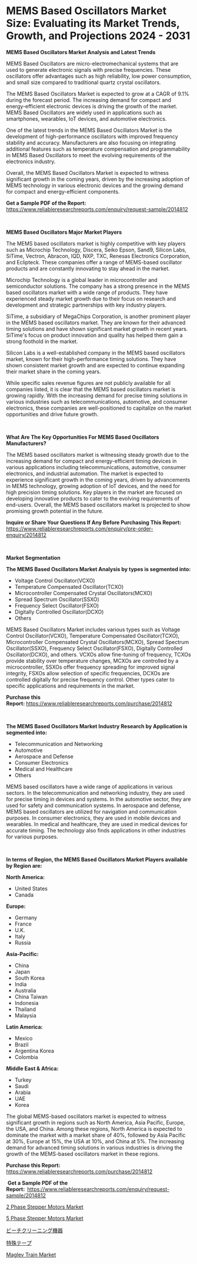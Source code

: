 <p><h1>MEMS Based Oscillators Market Size: Evaluating its Market Trends, Growth, and Projections 2024 - 2031</h1></p><p><strong>MEMS Based Oscillators Market Analysis and Latest Trends</strong></p>
<p><p>MEMS Based Oscillators are micro-electromechanical systems that are used to generate electronic signals with precise frequencies. These oscillators offer advantages such as high reliability, low power consumption, and small size compared to traditional quartz crystal oscillators.</p><p>The MEMS Based Oscillators Market is expected to grow at a CAGR of 9.1% during the forecast period. The increasing demand for compact and energy-efficient electronic devices is driving the growth of the market. MEMS Based Oscillators are widely used in applications such as smartphones, wearables, IoT devices, and automotive electronics.</p><p>One of the latest trends in the MEMS Based Oscillators Market is the development of high-performance oscillators with improved frequency stability and accuracy. Manufacturers are also focusing on integrating additional features such as temperature compensation and programmability in MEMS Based Oscillators to meet the evolving requirements of the electronics industry.</p><p>Overall, the MEMS Based Oscillators Market is expected to witness significant growth in the coming years, driven by the increasing adoption of MEMS technology in various electronic devices and the growing demand for compact and energy-efficient components.</p></p>
<p><strong>Get a Sample PDF of the Report:&nbsp;</strong> <a href="https://www.reliableresearchreports.com/enquiry/request-sample/2014812">https://www.reliableresearchreports.com/enquiry/request-sample/2014812</a></p>
<p>&nbsp;</p>
<p><strong>MEMS Based Oscillators Major Market Players</strong></p>
<p><p>The MEMS based oscillators market is highly competitive with key players such as Microchip Technology, Discera, Seiko Epson, Sand9, Silicon Labs, SiTime, Vectron, Abracon, IQD, NXP, TXC, Renesas Electronics Corporation, and Eclipteck. These companies offer a range of MEMS-based oscillator products and are constantly innovating to stay ahead in the market.</p><p>Microchip Technology is a global leader in microcontroller and semiconductor solutions. The company has a strong presence in the MEMS based oscillators market with a wide range of products. They have experienced steady market growth due to their focus on research and development and strategic partnerships with key industry players.</p><p>SiTime, a subsidiary of MegaChips Corporation, is another prominent player in the MEMS based oscillators market. They are known for their advanced timing solutions and have shown significant market growth in recent years. SiTime's focus on product innovation and quality has helped them gain a strong foothold in the market.</p><p>Silicon Labs is a well-established company in the MEMS based oscillators market, known for their high-performance timing solutions. They have shown consistent market growth and are expected to continue expanding their market share in the coming years.</p><p>While specific sales revenue figures are not publicly available for all companies listed, it is clear that the MEMS based oscillators market is growing rapidly. With the increasing demand for precise timing solutions in various industries such as telecommunications, automotive, and consumer electronics, these companies are well-positioned to capitalize on the market opportunities and drive future growth.</p></p>
<p>&nbsp;</p>
<p><strong>What Are The Key Opportunities For MEMS Based Oscillators Manufacturers?</strong></p>
<p><p>The MEMS based oscillators market is witnessing steady growth due to the increasing demand for compact and energy-efficient timing devices in various applications including telecommunications, automotive, consumer electronics, and industrial automation. The market is expected to experience significant growth in the coming years, driven by advancements in MEMS technology, growing adoption of IoT devices, and the need for high precision timing solutions. Key players in the market are focused on developing innovative products to cater to the evolving requirements of end-users. Overall, the MEMS based oscillators market is projected to show promising growth potential in the future.</p></p>
<p><strong>Inquire or Share Your Questions If Any Before Purchasing This Report:</strong> <a href="https://www.reliableresearchreports.com/enquiry/pre-order-enquiry/2014812">https://www.reliableresearchreports.com/enquiry/pre-order-enquiry/2014812</a></p>
<p>&nbsp;</p>
<p><strong>Market Segmentation</strong></p>
<p><strong>The MEMS Based Oscillators Market Analysis by types is segmented into:</strong></p>
<p><ul><li>Voltage Control Oscillator(VCXO)</li><li>Temperature Compensated Oscillator(TCXO)</li><li>Microcontroller Compensated Crystal Oscillators(MCXO)</li><li>Spread Spectrum Oscillator(SSXO)</li><li>Frequency Select Oscillator(FSXO)</li><li>Digitally Controlled Oscillator(DCXO)</li><li>Others</li></ul></p>
<p><p>MEMS Based Oscillators Market includes various types such as Voltage Control Oscillator(VCXO), Temperature Compensated Oscillator(TCXO), Microcontroller Compensated Crystal Oscillators(MCXO), Spread Spectrum Oscillator(SSXO), Frequency Select Oscillator(FSXO), Digitally Controlled Oscillator(DCXO), and others. VCXOs allow fine-tuning of frequency, TCXOs provide stability over temperature changes, MCXOs are controlled by a microcontroller, SSXOs offer frequency spreading for improved signal integrity, FSXOs allow selection of specific frequencies, DCXOs are controlled digitally for precise frequency control. Other types cater to specific applications and requirements in the market.</p></p>
<p><strong>Purchase this Report:&nbsp;</strong><a href="https://www.reliableresearchreports.com/purchase/2014812">https://www.reliableresearchreports.com/purchase/2014812</a></p>
<p>&nbsp;</p>
<p><strong>The MEMS Based Oscillators Market Industry Research by Application is segmented into:</strong></p>
<p><ul><li>Telecommunication and Networking</li><li>Automotive</li><li>Aerospace and Defense</li><li>Consumer Electronics</li><li>Medical and Healthcare</li><li>Others</li></ul></p>
<p><p>MEMS based oscillators have a wide range of applications in various sectors. In the telecommunication and networking industry, they are used for precise timing in devices and systems. In the automotive sector, they are used for safety and communication systems. In aerospace and defense, MEMS based oscillators are utilized for navigation and communication purposes. In consumer electronics, they are used in mobile devices and wearables. In medical and healthcare, they are used in medical devices for accurate timing. The technology also finds applications in other industries for various purposes.</p></p>
<p>&nbsp;</p>
<p><strong>In terms of Region, the MEMS Based Oscillators Market Players available by Region are:</strong></p>
<p>
    <p> <strong> North America: </strong>
        <ul>
            <li>United States</li>
            <li>Canada</li>
        </ul>
        </p> 
    <p> <strong> Europe: </strong>
        <ul>
            <li>Germany</li>
            <li>France</li>
            <li>U.K.</li>
            <li>Italy</li>
            <li>Russia</li>
        </ul>
        </p> 
    <p> <strong> Asia-Pacific: </strong>
        <ul>
            <li>China</li>
            <li>Japan</li>
            <li>South Korea</li>
            <li>India</li>
            <li>Australia</li>
            <li>China Taiwan</li>
            <li>Indonesia</li>
            <li>Thailand</li>
            <li>Malaysia</li>
        </ul>
        </p> 
    <p> <strong> Latin America: </strong>
        <ul>
            <li>Mexico</li>
            <li>Brazil</li>
            <li>Argentina Korea</li>
            <li>Colombia</li>
        </ul>
        </p> 
    <p> <strong> Middle East & Africa: </strong>
        <ul>
            <li>Turkey</li>
            <li>Saudi</li>
            <li>Arabia</li>
            <li>UAE</li>
            <li>Korea</li>
        </ul>
    </p>
    </p>
<p><p>The global MEMS-based oscillators market is expected to witness significant growth in regions such as North America, Asia Pacific, Europe, the USA, and China. Among these regions, North America is expected to dominate the market with a market share of 40%, followed by Asia Pacific at 30%, Europe at 15%, the USA at 10%, and China at 5%. The increasing demand for advanced timing solutions in various industries is driving the growth of the MEMS-based oscillators market in these regions.</p></p>
<p><strong>Purchase this Report: </strong><a href="https://www.reliableresearchreports.com/purchase/2014812">https://www.reliableresearchreports.com/purchase/2014812</a></p>
<p>&nbsp;<strong>Get a Sample PDF of the Report:&nbsp;&nbsp;</strong><a href="https://www.reliableresearchreports.com/enquiry/request-sample/2014812">https://www.reliableresearchreports.com/enquiry/request-sample/2014812</a></p>
<p><strong></strong></p>
<p><p><a href="https://github.com/gamblestampleyjenny50m5sl6/Market-Research-Report-List-2/blob/main/2-phase-stepper-motors-market.md">2 Phase Stepper Motors Market</a></p><p><a href="https://github.com/nicholepatriciadoylenwnrjr0/Market-Research-Report-List-1/blob/main/5-phase-stepper-motors-market.md">5 Phase Stepper Motors Market</a></p><p><a href="https://github.com/pepo3k/Market-Research-Report-List-1/blob/main/407986011055.md">ビーチクリーニング機器</a></p><p><a href="https://github.com/vhemk0794148/Market-Research-Report-List-1/blob/main/492768511054.md">特殊テープ</a></p><p><a href="https://issuu.com/reportprime-2/docs/maglev-train-market-size-2030.pptx">Maglev Train Market</a></p></p>